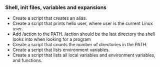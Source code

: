 ### Shell, init files, variables and expansions

- Create a script that creates an alias.
- Create a script that prints hello user, where user is the current Linux user.
- Add /action to the PATH. /action should be the last directory the shell looks into when looking for a program
- Create a script that counts the number of directories in the PATH.
- Create a script that lists environment variables.
- Create a script that lists all local variables and environment variables, and functions.
